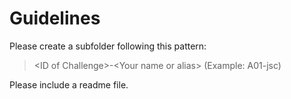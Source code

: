 # Guidelines
Please create a subfolder following this pattern:

> \<ID of Challenge>-\<Your name or alias> (Example: A01-jsc)

Please include a readme file.